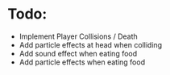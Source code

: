 # Todo:

-   Implement Player Collisions / Death
-   Add particle effects at head when colliding
-   Add sound effect when eating food
-   Add particle effects when eating food
